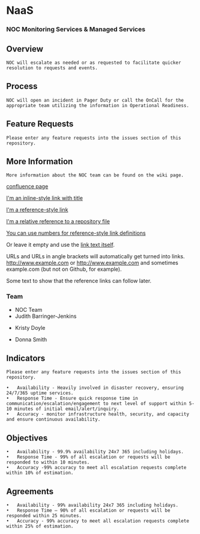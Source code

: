 # NaaS

###	NOC Monitoring Services & Managed Services

	
	
		 
## Overview
	NOC will escalate as needed or as requested to facilitate quicker resolution to requests and events.
## Process
	NOC will open an incident in Pager Duty or call the OnCall for the appropriate team utilizing the information in Operational Readiness.
	
## Feature Requests
	Please enter any feature requests into the issues section of this repository.
	
	
## More Information
	More information about the NOC team can be found on the wiki page.
	


[confluence page](https://confluence.rsi.lexisnexis.com/display/NW/NOC+Agents+Login+ID)

[I'm an inline-style link with title](https://www.google.com "Google's Homepage")

[I'm a reference-style link][Arbitrary case-insensitive reference text]

[I'm a relative reference to a repository file](../blob/master/LICENSE)

[You can use numbers for reference-style link definitions][1]

Or leave it empty and use the [link text itself].

URLs and URLs in angle brackets will automatically get turned into links. 
http://www.example.com or <http://www.example.com> and sometimes 
example.com (but not on Github, for example).

Some text to show that the reference links can follow later.

[arbitrary case-insensitive reference text]: https://www.mozilla.org
[1]: http://slashdot.org
[link text itself]: http://www.reddit.com

		
###	Team


* NOC Team
* Judith Barringer-Jenkins
- Kristy Doyle
+ Donna Smith

## Indicators
	Please enter any feature requests into the issues section of this repository.
	
	•	Availability - Heavily involved in disaster recovery, ensuring 24/7/365 uptime services.
	•	Response Time - Ensure quick response time in communication/escalation/engagement to next level of support within 5- 10 minutes of initial email/alert/inquiry.
	•	Accuracy - monitor infrastructure health, security, and capacity and ensure continuous availability.

## Objectives
	•	Availability - 99.9% availability 24x7 365 including holidays.
	•	Response Time - 99% of all escalation or requests will be responded to within 10 minutes.
	•	Accuracy -99% accuracy to meet all escalation requests complete within 10% of estimation.


## Agreements
	•	Availability - 99% availability 24x7 365 including holidays.
	•	Response Time – 90% of all escalation or requests will be responded within 25 minutes.
	•	Accuracy - 99% accuracy to meet all escalation requests complete within 25% of estimation.
